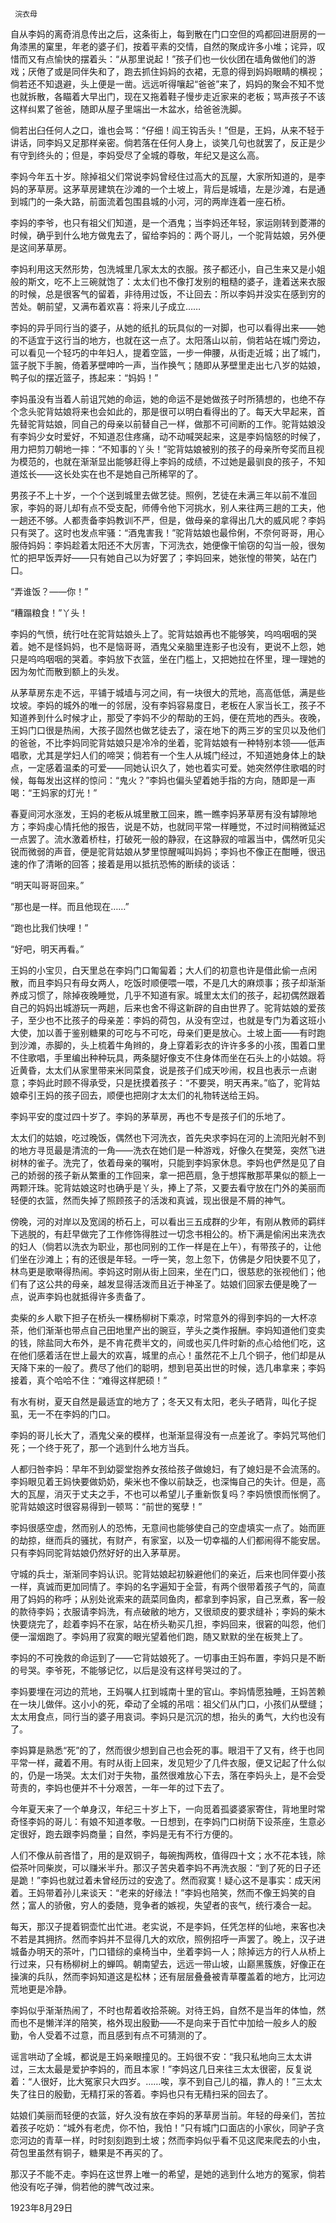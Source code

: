     浣衣母 

   自从李妈的离奇消息传出之后，这条街上，每到散在门口空但的鸡都回进厨房的一角漆黑的窠里，年老的婆子们，按着平素的交情，自然的聚成许多小堆；诧异，叹惜而又有点愉快的摆着头：“从那里说起！”孩子们也一伙伙团在墙角做他们的游戏；厌倦了或是同伴失和了，跑去抓住妈妈的衣裙，无意的得到妈妈眼睛的横视；倘若还不知退避，头上便是一凿。远远听得嚷起“爸爸”来了，妈妈的聚会不知不觉也就拆散，各瞄着大早出门，现在又拖着鞋子慢步走近家来的老板；骂声孩子不该这样纠累了爸爸，随即从屋子里端出一木盆水，给爸爸洗脚。

   倘若出臼任何人之口，谁也会骂：“仔细！阎王钩舌头！”但是，王妈，从来不轻于讲话，同李妈又足那样亲密。倘若落在任何人身上，谈笑几句也就罢了，反正是少有守到终头的；但是，李妈受尽了全城的尊敬，年纪又是这么高。

   李妈今年五十岁。除掉祖父们常说李妈曾经住过高大的瓦屋，大家所知道的，是李妈的茅草房。这茅草房建筑在沙滩的一个土坡上，背后是城墙，左是沙滩，右是通到城门的一条大路，前面流着包围县城的小河，河的两岸连着一座石桥。

   李妈的李爷，也只有祖父们知道，是一个酒鬼；当李妈还年轻，家运刚转到菱滞的时候，确乎到什么地方做鬼去了，留给李妈的：两个哥儿，一个驼背姑娘，另外便是这间茅草房。

   李妈利用这天然形势，包洗城里几家太太的衣服。孩子都还小，自己生来又是小姐般的斯文，吃不上三碗就饱了：太太们也不像打发别的粗糙的婆子，逢着送来衣服的时候，总是很客气的留着，非待用过饭，不让回去：所以李妈并没实在感到穷的苦处。朝前望，又满布着欢喜：将来儿子成立……

   李妈的异乎同行当的婆子，从她的纸扎的玩具似的一对脚，也可以看得出来——她的不适宜于这行当的地方，也就在这一点了。太阳落山以前，倘若站在城门旁边，可以看见一个轻巧的中年妇人，提着空篮，一步一伸腰，从街走近城；出了城门，篮子脱下手腕，倚着茅壁呻吟一声，当作换气；随即从茅壁里走出七八岁的姑娘，鸭子似的摆近篮子，拣起来：“妈妈！”

   李妈虽没有当着人前诅咒她的命运，她的命运不是她做孩子时所猜想的，也绝不存个念头驼背姑娘将来也会如此的，那是很可以明白看得出的了。每天大早起来，首先替驼背姑娘，同自己的母亲以前替自己一样，做那不可间断的工作。驼背姑娘没有李妈少女时爱好，不知道忍住疼痛，动不动喊哭起来，这是李妈恼怒的时候了，用力把剪刀朝地一摔：“不知事的丫头！”驼背姑娘被别的孩子的母亲所夸奖而且视为模范的，也就在渐渐显出能够赶得上李妈的成绩，不过她是最驯良的孩子，不知道炫长——这长处实在也不是她自己所稀罕的了。

   男孩子不上十岁，一个个送到城里去做艺徒。照例，艺徒在未满三年以前不准回家，李妈的哥儿却有点不受支配，师傅令他下河挑水，别人来往两三趟的工夫，他一趟还不够。人都责备李妈教训不严，但是，做母亲的拿得出几大的威风呢？李妈只有哭了。这时也发点牢骚：“酒鬼害我！”驼背姑娘也最伶俐，不奈何哥哥，用心服侍妈妈：李妈趁着太阳还不大厉害，下河洗衣，她便像干愉窃的勾当一般，很匆忙的把早饭弄好——只有她自己以为好罢了；李妈回来，她张惶的带笑，站在门口。

   “弄谁饭？——你！”

   “糟蹋粮食！”丫头！

   李妈的气愤，统行吐在驼背姑娘头上了。驼背姑娘再也不能够笑，呜呜咽咽的哭着。她不是怪妈妈，也不是恼哥哥，酒鬼父亲脑里连影子也没有，更说不上怨，她只是呜呜咽咽的哭着。李妈放下衣篮，坐在门槛上，又把她拉在怀里，理一理她的因为匆忙而散到额上的头发。

   从茅草房东走不远，平铺于城墙与河之间，有一块很大的荒地，高高低低，满是些坟坡。李妈的城外的唯一的邻居，没有李妈容易度日，老板在人家当长工，孩子不知道养到什么时候才止，那受了李妈不少的帮助的王妈，便在荒地的西头。夜晚，王妈门口很是热闹，大孩子固然也做艺徒去了，滚在地下的两三岁的宝贝以及他们的爸爸，不比李妈同驼背姑娘只是冷冷的坐着，驼背姑娘有一种特别本领——低声唱歌，尤其是学妇人们的啼哭；倘若有一个生人从城门经过，不知道她身体上的缺点，一定感着温柔的可爱——同她认识久了，她也着实可爱。她突然停住歌唱的时候，每每发出这样的惊问：“鬼火？”李妈也偏头望着她手指的方向，随即是一声喝：“王妈家的灯光！” 

   春夏间河水涨发，王妈的老板从城里散工回来，瞧一瞧李妈茅草房有没有罅隙地方；李妈虔心情托他的报告，说是不妨，也就同平常一样睡觉，不过时间稍微延迟一点罢了。流水激着桥柱，打破死一般的静寂，在这静寂的喧嚣当中，偶然听见尖锐而微弱的声音，便是驼背姑娘从梦里惊醒喊叫妈妈；李妈也不像正在酣睡，很迅速的作了清晰的回答；接着是用以抵抗恐怖的断续的谈话：

   “明天叫哥哥回来。”

   “那也是一样。而且他现在……”

   “跑也比我们快哩！”

   “好吧，明天再看。”

   王妈的小宝贝，白天里总在李妈门口匍匐着；大人们的初意也许是借此偷一点闲散，而且李妈只有母女两人，吃饭时顺便喂一喂，不是几大的麻烦事；孩子却渐渐养成习惯了，除掉夜晚睡觉，几乎不知道有家。城里太太们的孩子，起初偶然跟着自己的妈妈出城游玩一两趟，后来也舍不得这新辟的自由世界了。驼背姑娘的爱孩子，至少也不比孩子的母亲差：李妈的荷包，从没有空过，也就是专门为着这班小大使，加以善于鉴别糖果的可吃与不可吃，母亲们更是放心。土坡上面——有时跑到沙滩，赤脚的，头上梳着牛角辫的，身上穿着彩衣的许许多多的小孩，围着口里不住歌唱，手里编出种种玩具，两条腿好像支不住身体而坐在石头上的小姑娘。将近黄昏，太太们从家里带来米同菜食，说是孩子们成天吵闹，权且也表示一点谢意；李妈此时顾不得承受，只是抚摸着孩子：“不要哭，明天再来。”临了，驼背姑娘牵引王妈的孩子回去，顺便也把刚才太太们的礼物转送给王妈。

   李妈平安的度过四十岁了。李妈的茅草房，再也不专是孩子们的乐地了。

   太太们的姑娘，吃过晚饭，偶然也下河洗衣，首先央求李妈在河的上流阳光射不到的地方寻觅最是清流的一角——洗衣在她们是一种游戏，好像久在樊笼，突然飞进树林的雀子。洗完了，依着母亲的嘱咐，只能到李妈家休息。李妈也俨然是见了自己的娇弱的孩子新从繁重的工作回来，拿一把芭扇，急于想挥散那苹果似的额上一两颗汗珠。驼背姑娘这时也确乎是丫头，捧上了茶，又要去看守放在门外的美丽而轻便的衣篮，然而失掉了照顾孩子的活泼和真诚，现出很是不屑的神气。

   傍晚，河的对岸以及宽阔的桥石上，可以看出三五成群的少年，有刚从教师的羁绊下逃脱的，有赶早做完了工作修饰得胜过一切念书相公的。桥下满是偷闲出来洗衣的妇人（倘若以洗衣为职业，那也同别的工作一样是在上午），有带孩子的，让他们坐在沙滩上；有的还很是年轻。一呼一笑，忽上忽下，仿佛是夕阳快要不见了，林鸟更是歌啭得热闹。李妈这时刚从街上回来，坐在门口，很慈悲的张视他们；他们有了这公共的母亲，越发显得活泼而且近于神圣了。姑娘们回家去便是晚了一点，说声李妈也就抵得许多责备了。

   卖柴的乡人歇下担子在桥头一棵杨柳树下乘凉，时常意外的得到李妈的一大杯凉茶，他们渐渐也带点自己田地里产出的豌豆，芋头之类作报酬。李妈知道他们变卖的钱，除盐同大布外，是不肯花费半文的，间或也买几件时新的点心给他们吃，这在他们感着活在世上最大的欢喜，城里的点心！虽然花不上几个铜子，他们却是从天降下来的一般了。费尽了他们的聪明，想到皂英出世的时候，选几串拿来；李妈接着，真个哈哈不住：“难得这样肥硕！”

   有水有树，夏天自然是最适宜的地方了；冬天又有太阳，老头子晒背，叫化子捉虱，无一不在李妈的门口。

   李妈的哥儿长大了，酒鬼父亲的模样，也渐渐显得没有一点差讹了。李妈咒骂他们死；一个终于死了，那一个逃到什么地方当兵。

   人都归咎李妈：早年不到幼婴堂抱养女孩给孩子做媳妇，有了媳妇是不会流荡的。李妈眼见着王妈快要做奶奶，柴米也不像以前缺乏，也深悔自己的失计。但是，高大的瓦屋，消灭于丈夫之手，不也可以希望儿子重新恢复吗？李妈愤恨而怅惘了。驼背姑娘这时很容易得到一顿骂：“前世的冤孽！”

   李妈很感空虚，然而别人的恐怖，无意间也能够使自己的空虚填实一点了。始而匪的劫掠，继而兵的骚扰，有财产，有家室，以及一切幸福的人们都闹得不能安居。只有李妈同驼背姑娘仍然好好的出入茅草房。

   守城的兵士，渐渐同李妈认识。驼背姑娘起初躲避他们的亲近，后来也同伴耍小孩一样，真诚而更加同情了。李妈的名字遍知于全营，有两个很带着孩子气的，简直用了妈妈的称呼；从别处讹索来的蔬菜同鱼肉，都拿到李妈家，自己烹煮，客一般的款待李妈；衣服请李妈洗，有点破敝的地方，又很顽皮的要求缝补；李妈的柴木快要烧完了，趁着李妈不在家，站在桥头勒买几担，李妈回来，很窘的叫怨，他们便一溜烟跑了。李妈用了寂寞的眼光望着他们跑，随又默默的坐在板凳上了。

   李妈的不可挽救的命运到了——它背姑娘死了。一切事由王妈布置，李妈只是不断的号哭。李爷死，不能够记忆，以后是没有这样号哭过的了。

   李妈要埋在河边的荒地，王妈嘱人扛到城南十里的官山。李妈情愿独睡，王妈苦赖在一块儿做伴。这小小的死，牵动了全城的吊唁：祖父们从门口，小孩们从壁缝；太太用食点，同行当的婆子用哀词。李妈只是沉沉的想，抬头的勇气，大约也没有了。

   李妈算是熟悉“死”的了，然而很少想到自己也会死的事。眼泪干了又有，终于也同平常一样，藏着不用。有时从街上回来，发见短少了几件衣服，便又记起了什么似的，仍是一场哭。太太们对于失物，虽然很难放心下去，落在李妈头上，是不会受苛责的，李妈也便并不十分艰苦，一年一年的过下去了。

   今年夏天来了一个单身汉，年纪三十岁上下，一向觅着孤婆婆家寄住，背地里时常奇怪李妈的哥儿：有娘不知道孝敬。一日想到，在李妈门口树荫下设茶座，生意必定很好，跑去跟李妈商量；自然，李妈是无有不行方便的。

   人们不像从前吝惜了，用的是双铜子，每碗掏两枚，值得四十文；水不花本钱，除偿茶叶同柴炭，可以赚米半升。那汉子苦央着李妈不再洗衣服：“到了死的日子还是跪！”李妈也就过着未曾经历过的安逸了。然而寂寞！疑心这不是事实：成天闲着。王妈带着孙儿来谈天：“老来的好缘法！”李妈也陪笑，然而不像王妈笑的自然；富人的骄傲，穷人的委随，竞争者的嫉视，失望者的丧气，统行凑合一起。

   每天，那汉子提着铜壶忙出忙进。老实说，不是李妈，任凭怎样的仙地，来客也决不若是其拥挤。然而李妈并不显得几大的欢欣，照例招呼一声罢了。晚上，汉子进城备办明天的茶叶，门口错综的桌椅当中，坐着李妈一人；除掉远方的行人从桥上行过来，只有杨柳树上的蝉鸣。朝南望去，远远一带山坡，山巅黑簇族，好像正在操演的兵队，然而李妈知道这是松林；还有层层叠叠被青草覆盖着的地方，比河边荒地更是冷静。

   李妈似乎渐渐热闹了，不时也帮着收拾茶碗。对待王妈，自然不是当年的体恤，然而也不是懒洋洋的陪笑，格外现出殷勤——不是向来于百忙中加给一般乡人的殷勤，令人受着不过意，而且感到有点不可猜测的了。

   谣言哄动了全城，都说是王妈亲眼撞见的。王妈很不安：“我只私地向三太太讲过，三太太最是爱护李妈的，而且本家！”李妈这几日来往三太太很密，反复说着：“人很好，比大冤家只大四岁。……唉，享不到自己儿的福，靠人的！”三太太失了往日的殷勤，无精打采的答着。李妈也只有无精扫采的回去了。

   姑娘们美丽而轻便的衣篮，好久没有放在李妈的茅草房当前。年轻的母亲们，苦拉着孩子吃奶：“城外有老虎，你不怕，我怕！”只有城门口面店的小家伙，同驴子贪恋河边的青草一样，时时刻刻跑到土坡；然而李妈似乎看不见这爬来爬去的小虫，荷包里虽然有铜子，糖果是不再买的了。

   那汉子不能不走。李妈在这世界上唯一的希望，是她的逃到什么地方的冤家，倘若他没有吃子弹，倘若他的脾气改过来。

   1923年8月29日  

